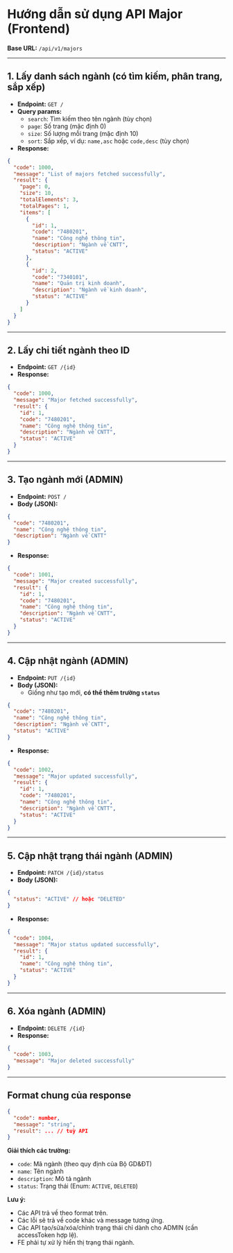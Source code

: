 # Hướng dẫn sử dụng API Major (Frontend)

**Base URL:** `/api/v1/majors`

---

## 1. Lấy danh sách ngành (có tìm kiếm, phân trang, sắp xếp)

- **Endpoint:** `GET /`
- **Query params:**
  - `search`: Tìm kiếm theo tên ngành (tùy chọn)
  - `page`: Số trang (mặc định 0)
  - `size`: Số lượng mỗi trang (mặc định 10)
  - `sort`: Sắp xếp, ví dụ: `name,asc` hoặc `code,desc` (tùy chọn)
- **Response:**

```json
{
  "code": 1000,
  "message": "List of majors fetched successfully",
  "result": {
    "page": 0,
    "size": 10,
    "totalElements": 3,
    "totalPages": 1,
    "items": [
      {
        "id": 1,
        "code": "7480201",
        "name": "Công nghệ thông tin",
        "description": "Ngành về CNTT",
        "status": "ACTIVE"
      },
      {
        "id": 2,
        "code": "7340101",
        "name": "Quản trị kinh doanh",
        "description": "Ngành về kinh doanh",
        "status": "ACTIVE"
      }
    ]
  }
}
```

---

## 2. Lấy chi tiết ngành theo ID

- **Endpoint:** `GET /{id}`
- **Response:**

```json
{
  "code": 1000,
  "message": "Major fetched successfully",
  "result": {
    "id": 1,
    "code": "7480201",
    "name": "Công nghệ thông tin",
    "description": "Ngành về CNTT",
    "status": "ACTIVE"
  }
}
```

---

## 3. Tạo ngành mới (ADMIN)

- **Endpoint:** `POST /`
- **Body (JSON):**

```json
{
  "code": "7480201",
  "name": "Công nghệ thông tin",
  "description": "Ngành về CNTT"
}
```

- **Response:**

```json
{
  "code": 1001,
  "message": "Major created successfully",
  "result": {
    "id": 1,
    "code": "7480201",
    "name": "Công nghệ thông tin",
    "description": "Ngành về CNTT",
    "status": "ACTIVE"
  }
}
```

---

## 4. Cập nhật ngành (ADMIN)

- **Endpoint:** `PUT /{id}`
- **Body (JSON):**
  - Giống như tạo mới, **có thể thêm trường `status`**

```json
{
  "code": "7480201",
  "name": "Công nghệ thông tin",
  "description": "Ngành về CNTT",
  "status": "ACTIVE"
}
```

- **Response:**

```json
{
  "code": 1002,
  "message": "Major updated successfully",
  "result": {
    "id": 1,
    "code": "7480201",
    "name": "Công nghệ thông tin",
    "description": "Ngành về CNTT",
    "status": "ACTIVE"
  }
}
```

---

## 5. Cập nhật trạng thái ngành (ADMIN)

- **Endpoint:** `PATCH /{id}/status`
- **Body (JSON):**

```json
{
  "status": "ACTIVE" // hoặc "DELETED"
}
```

- **Response:**

```json
{
  "code": 1004,
  "message": "Major status updated successfully",
  "result": {
    "id": 1,
    "name": "Công nghệ thông tin",
    "status": "ACTIVE"
  }
}
```

---

## 6. Xóa ngành (ADMIN)

- **Endpoint:** `DELETE /{id}`
- **Response:**

```json
{
  "code": 1003,
  "message": "Major deleted successfully"
}
```

---

## Format chung của response

```json
{
  "code": number,
  "message": "string",
  "result": ... // tuỳ API
}
```

**Giải thích các trường:**

- `code`: Mã ngành (theo quy định của Bộ GD&ĐT)
- `name`: Tên ngành
- `description`: Mô tả ngành
- `status`: Trạng thái (Enum: `ACTIVE`, `DELETED`)

**Lưu ý:**

- Các API trả về theo format trên.
- Các lỗi sẽ trả về code khác và message tương ứng.
- Các API tạo/sửa/xóa/chỉnh trạng thái chỉ dành cho ADMIN (cần accessToken hợp lệ).
- FE phải tự xử lý hiển thị trạng thái ngành.
